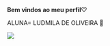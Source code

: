 **Bem vindos ao meu perfil**♡

 ALUNA= LUDMILA DE OLIVEIRA
💜

![](miskey-the-https://media.tenor.com/4PXxgZON9NwAAAAi/cats-peacemaker.gif)
